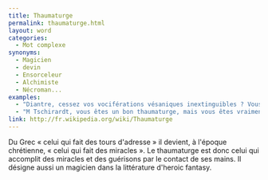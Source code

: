```yaml
---
title: Thaumaturge
permalink: thaumaturge.html
layout: word
categories:
  - Mot complexe
synonyms:
  - Magicien
  - devin
  - Ensorceleur
  - Alchimiste
  - Nécroman...
examples:
  - "Diantre, cessez vos vociférations vésaniques inextinguibles ? Vous aurez le temps d'exercer vos talents de thaumaturge plus tard!"
  - "M Tschirardt, vous êtes un bon thaumaturge, mais vous êtes vraiment meilleur en mystagogie qu'en maths..."
link: http://fr.wikipedia.org/wiki/Thaumaturge
---
```


Du Grec « celui qui fait des tours d'adresse » il devient, à l'époque chrétienne, « celui qui fait des miracles ».
Le thaumaturge est donc celui qui accomplit des miracles et des guérisons par le contact de ses mains. Il désigne aussi un magicien dans la littérature d'heroic fantasy.


